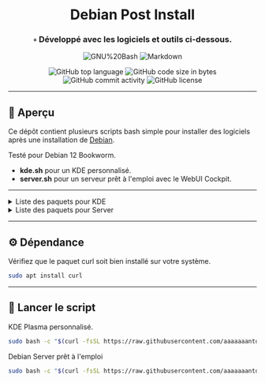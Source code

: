 <div align="center">
<h1 align="center">
<br>Debian Post Install
</h1>
<h3>◦ Développé avec les logiciels et outils ci-dessous.</h3>

<p align="center">
<img src="https://img.shields.io/badge/GNU%20Bash-4EAA25.svg?style&logo=GNU-Bash&logoColor=white" alt="GNU%20Bash" />
<img src="https://img.shields.io/badge/Markdown-000000.svg?style&logo=Markdown&logoColor=white" alt="Markdown" />
</p>

<img src="https://img.shields.io/github/languages/top/aaaaaaantoine/debian-post-install?style&color=5D6D7E" alt="GitHub top language" />
<img src="https://img.shields.io/github/languages/code-size/aaaaaaantoine/debian-post-install?style&color=5D6D7E" alt="GitHub code size in bytes" />
<img src="https://img.shields.io/github/commit-activity/m/aaaaaaantoine/debian-post-install?style&color=5D6D7E" alt="GitHub commit activity" />
<img src="https://img.shields.io/badge/License-GPL%20v3-yellow.svg?style&color=5D6D7E" alt="GitHub license" />
</div>

---

## 📍 Aperçu

Ce dépôt contient plusieurs scripts bash simple pour installer des logiciels après une installation de [Debian](https://www.debian.org/).

Testé pour Debian 12 Bookworm.

- **kde.sh** pour un KDE personnalisé.
- **server.sh** pour un serveur prêt à l'emploi avec le WebUI Cockpit.

---

<details closed><summary>Liste des paquets pour KDE</summary>

* Calligra
* Digikam
* Elisa
* Ghostwriter
* Kcolorchooser
* Kdenlive
* Kdevelop
* Kexi
* Kid3
* Kodi
* Kontact
* Konversation
* Krita
* Ksystemlog
* Ktorrent
* Kwave
* Plasma-firewall
* Ufw
* Vim
* VirtualBox
* yakuake

</details>

<details closed><summary>Liste des paquets pour Server</summary>

* Cockpit
* Curl
* Btrfs
* lvm2
* mdadm
* NFS
* SSH
* Samba
* Rsync
* Ufw
* Vim
* XFS

</details>

---

## ⚙️ Dépendance

Vérifiez que le paquet curl soit bien installé sur votre système.

```sh
sudo apt install curl
```

---

## 🤖 Lancer le script

KDE Plasma personnalisé.

```sh
sudo bash -c "$(curl -fsSL https://raw.githubusercontent.com/aaaaaaantoine/debian-post-install/main/kde.sh)" 
```

Debian Server prêt à l'emploi

```sh
sudo bash -c "$(curl -fsSL https://raw.githubusercontent.com/aaaaaaantoine/debian-post-install/main/server.sh)" 
```

